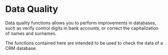 Data Quality
============

Data quality functions allows you to perform improvements in databases, such as verify control digits in bank accounts, or correct the capitalization of names and surnames.

The functions contained here are intended to be used to check the data of a CRM database.

